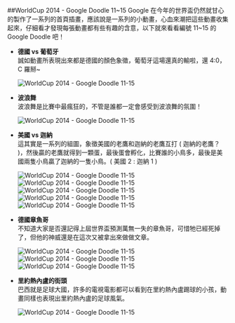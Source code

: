 ##WorldCup 2014 - Google Doodle 11~15
Google 在今年的世界盃仍然就甘心的製作了一系列的首頁插畫，應該說是一系列的小動畫，心血來潮把這些動畫收集起來，仔細看才發現每張動畫都有些有趣的含意，以下就來看看編號 11~15 的 Google Doodle 吧！

- **德國 vs 葡萄牙**  
	誠如動畫所表現出來都是德國的顏色象徵，葡萄牙這場還真的輸啦，還 4:0，C 羅掰~

	![WorldCup 2014 - Google Doodle 11-15](https://lh5.googleusercontent.com/-7Y_7eyadMg4/U7LcGfDp2zI/AAAAAAAA5C8/iWgjD3fg7R4/s000/worldcup2014_11.gif)

- **波浪舞**  
	波浪舞是比賽中最瘋狂的，不管是誰都一定會感受到波浪舞的氛圍！

	![WorldCup 2014 - Google Doodle 11-15](https://lh5.googleusercontent.com/-YXNDYae2Fgo/U7LcGkSANcI/AAAAAAAA5B4/cuytVXTRD-k/s000/worldcup2014_12.gif)

- **美國 vs 迦納**  
	這其實是一系列的組圖，象徵美國的老鷹和迦納的老鷹互打 ( 迦納的老鷹？ )，然後贏的老鷹就得到一顆蛋，最後蛋會孵化，比賽誰的小鳥多，最後是美國兩隻小鳥贏了迦納的一隻小鳥。( 美國 2 : 迦納 1 )

	![WorldCup 2014 - Google Doodle 11-15](https://lh3.googleusercontent.com/-K2xdV1e5WZ4/U7LcGhYqvYI/AAAAAAAA5B8/2OdcheDwJbg/s000/worldcup2014_13.gif)  
	![WorldCup 2014 - Google Doodle 11-15](https://lh6.googleusercontent.com/-_JreV7WgyvY/U7LcHZo-9BI/AAAAAAAA5CA/1S8eBVSmHBA/s000/worldcup2014_13_1.gif)  
	![WorldCup 2014 - Google Doodle 11-15](https://lh6.googleusercontent.com/-5EfSGAqSi5E/U7LcHWRyRkI/AAAAAAAA5Cg/7tTJfWFXrBI/s000/worldcup2014_13_2.gif)  
	![WorldCup 2014 - Google Doodle 11-15](https://lh5.googleusercontent.com/-lCpRc77sTNY/U7LcHtYIGII/AAAAAAAA5CQ/gkNeOt8BHTE/s000/worldcup2014_13_3.gif) 
	![WorldCup 2014 - Google Doodle 11-15](https://lh3.googleusercontent.com/-EG52HduzKl0/U7LcIBDI7dI/AAAAAAAA5CU/4VhPuX6SjuE/s000/worldcup2014_13_4.gif)  

- **德國章魚哥**  
	不知道大家是否還記得上屆世界盃預測萬無一失的章魚哥，可惜牠已經死掉了，但他的神威還是在這次又被拿出來做做文章。

	![WorldCup 2014 - Google Doodle 11-15](https://lh6.googleusercontent.com/-fuVyT_hOJsI/U7LcI0_UyYI/AAAAAAAA5Cw/kkn0zhfFeDE/s000/worldcup2014_14.gif)  
	![WorldCup 2014 - Google Doodle 11-15](https://lh6.googleusercontent.com/-Xm1XvfG-m3A/U7LcJENvFrI/AAAAAAAA5C4/SerhUFy0wA0/s000/worldcup2014_14_1.gif)  
	![WorldCup 2014 - Google Doodle 11-15](https://lh5.googleusercontent.com/-khQ61nIYps4/U7LcJVaBvVI/AAAAAAAA5Cs/AqNDwqT0Ku0/s000/worldcup2014_14_2.gif)  

- **里約熱內盧的街頭**  
	巴西就是足球大國，許多的電視電影都可以看到在里約熱內盧踢球的小孩，動畫同樣也表現出里約熱內盧的足球風氣。

	![WorldCup 2014 - Google Doodle 11-15](https://lh6.googleusercontent.com/-DmaJOKfhvQk/U7LcKAU35-I/AAAAAAAA5C0/QcGlOnZQI48/s000/worldcup2014_15.gif)